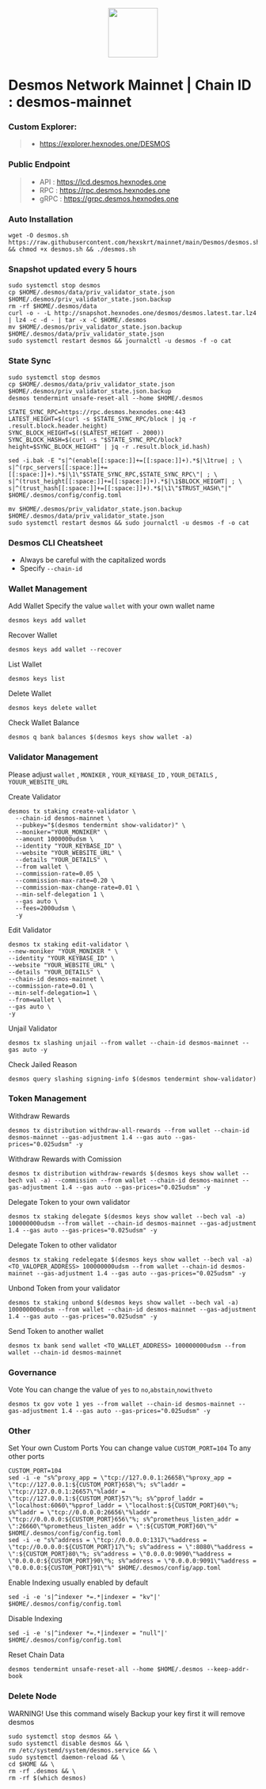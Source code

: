 <p align="center">
  <img height="100" height="auto" src="https://github.com/hexskrt/logos/blob/main/desmos.jpg?raw=true">
</p>

# Desmos Network Mainnet | Chain ID : desmos-mainnet

### Custom Explorer:
>-  https://explorer.hexnodes.one/DESMOS

### Public Endpoint

>- API : https://lcd.desmos.hexnodes.one
>- RPC : https://rpc.desmos.hexnodes.one
>- gRPC : https://grpc.desmos.hexnodes.one

### Auto Installation

```
wget -O desmos.sh https://raw.githubusercontent.com/hexskrt/mainnet/main/Desmos/desmos.sh && chmod +x desmos.sh && ./desmos.sh
```

### Snapshot updated every 5 hours

```
sudo systemctl stop desmos
cp $HOME/.desmos/data/priv_validator_state.json $HOME/.desmos/priv_validator_state.json.backup
rm -rf $HOME/.desmos/data
curl -o - -L http://snapshot.hexnodes.one/desmos/desmos.latest.tar.lz4 | lz4 -c -d - | tar -x -C $HOME/.desmos
mv $HOME/.desmos/priv_validator_state.json.backup $HOME/.desmos/data/priv_validator_state.json
sudo systemctl restart desmos && journalctl -u desmos -f -o cat
```


### State Sync

```
sudo systemctl stop desmos
cp $HOME/.desmos/data/priv_validator_state.json $HOME/.desmos/priv_validator_state.json.backup
desmos tendermint unsafe-reset-all --home $HOME/.desmos

STATE_SYNC_RPC=https://rpc.desmos.hexnodes.one:443
LATEST_HEIGHT=$(curl -s $STATE_SYNC_RPC/block | jq -r .result.block.header.height)
SYNC_BLOCK_HEIGHT=$(($LATEST_HEIGHT - 2000))
SYNC_BLOCK_HASH=$(curl -s "$STATE_SYNC_RPC/block?height=$SYNC_BLOCK_HEIGHT" | jq -r .result.block_id.hash)

sed -i.bak -E "s|^(enable[[:space:]]+=[[:space:]]+).*$|\1true| ; \
s|^(rpc_servers[[:space:]]+=[[:space:]]+).*$|\1\"$STATE_SYNC_RPC,$STATE_SYNC_RPC\"| ; \
s|^(trust_height[[:space:]]+=[[:space:]]+).*$|\1$BLOCK_HEIGHT| ; \
s|^(trust_hash[[:space:]]+=[[:space:]]+).*$|\1\"$TRUST_HASH\"|" $HOME/.desmos/config/config.toml

mv $HOME/.desmos/priv_validator_state.json.backup $HOME/.desmos/data/priv_validator_state.json
sudo systemctl restart desmos && sudo journalctl -u desmos -f -o cat
```

### Desmos CLI Cheatsheet

- Always be careful with the capitalized words
- Specify `--chain-id`

### Wallet Management

Add Wallet
Specify the value `wallet` with your own wallet name

```
desmos keys add wallet
```

Recover Wallet
```
desmos keys add wallet --recover
```

List Wallet
```
desmos keys list
```

Delete Wallet
```
desmos keys delete wallet
```

Check Wallet Balance
```
desmos q bank balances $(desmos keys show wallet -a)
```

### Validator Management

Please adjust `wallet` , `MONIKER` , `YOUR_KEYBASE_ID` , `YOUR_DETAILS` , `YOUUR_WEBSITE_URL`

Create Validator
```
desmos tx staking create-validator \
  --chain-id desmos-mainnet \
  --pubkey="$(desmos tendermint show-validator)" \
  --moniker="YOUR_MONIKER" \
  --amount 1000000udsm \
  --identity "YOUR_KEYBASE_ID" \
  --website "YOUR_WEBSITE_URL" \
  --details "YOUR_DETAILS" \
  --from wallet \
  --commission-rate=0.05 \
  --commission-max-rate=0.20 \
  --commission-max-change-rate=0.01 \
  --min-self-delegation 1 \
  --gas auto \
  --fees=2000udsm \
  -y
```

Edit Validator
```
desmos tx staking edit-validator \
--new-moniker "YOUR_MONIKER " \
--identity "YOUR_KEYBASE_ID" \
--website "YOUR_WEBSITE_URL" \
--details "YOUR_DETAILS" \
--chain-id desmos-mainnet \
--commission-rate=0.01 \
--min-self-delegation=1 \
--from=wallet \
--gas auto \
-y
```


Unjail Validator
```
desmos tx slashing unjail --from wallet --chain-id desmos-mainnet --gas auto -y
```

Check Jailed Reason
```
desmos query slashing signing-info $(desmos tendermint show-validator)
```

### Token Management

Withdraw Rewards
```
desmos tx distribution withdraw-all-rewards --from wallet --chain-id desmos-mainnet --gas-adjustment 1.4 --gas auto --gas-prices="0.025udsm" -y
```

Withdraw Rewards with Comission
```
desmos tx distribution withdraw-rewards $(desmos keys show wallet --bech val -a) --commission --from wallet --chain-id desmos-mainnet --gas-adjustment 1.4 --gas auto --gas-prices="0.025udsm" -y
```

Delegate Token to your own validator
```
desmos tx staking delegate $(desmos keys show wallet --bech val -a) 100000000udsm --from wallet --chain-id desmos-mainnet --gas-adjustment 1.4 --gas auto --gas-prices="0.025udsm" -y
```

Delegate Token to other validator
```
desmos tx staking redelegate $(desmos keys show wallet --bech val -a) <TO_VALOPER_ADDRESS> 100000000udsm --from wallet --chain-id desmos-mainnet --gas-adjustment 1.4 --gas auto --gas-prices="0.025udsm" -y
```

Unbond Token from your validator
```
desmos tx staking unbond $(desmos keys show wallet --bech val -a) 100000000udsm --from wallet --chain-id desmos-mainnet --gas-adjustment 1.4 --gas auto --gas-prices="0.025udsm" -y
```

Send Token to another wallet
```
desmos tx bank send wallet <TO_WALLET_ADDRESS> 100000000udsm --from wallet --chain-id desmos-mainnet
```

### Governance 

Vote
You can change the value of `yes` to `no`,`abstain`,`nowithveto`

```
desmos tx gov vote 1 yes --from wallet --chain-id desmos-mainnet --gas-adjustment 1.4 --gas auto --gas-prices="0.025udsm" -y
```

### Other

Set Your own Custom Ports
You can change value `CUSTOM_PORT=104` To any other ports
```
CUSTOM_PORT=104
sed -i -e "s%^proxy_app = \"tcp://127.0.0.1:26658\"%proxy_app = \"tcp://127.0.0.1:${CUSTOM_PORT}658\"%; s%^laddr = \"tcp://127.0.0.1:26657\"%laddr = \"tcp://127.0.0.1:${CUSTOM_PORT}57\"%; s%^pprof_laddr = \"localhost:6060\"%pprof_laddr = \"localhost:${CUSTOM_PORT}60\"%; s%^laddr = \"tcp://0.0.0.0:26656\"%laddr = \"tcp://0.0.0.0:${CUSTOM_PORT}656\"%; s%^prometheus_listen_addr = \":26660\"%prometheus_listen_addr = \":${CUSTOM_PORT}60\"%" $HOME/.desmos/config/config.toml
sed -i -e "s%^address = \"tcp://0.0.0.0:1317\"%address = \"tcp://0.0.0.0:${CUSTOM_PORT}17\"%; s%^address = \":8080\"%address = \":${CUSTOM_PORT}80\"%; s%^address = \"0.0.0.0:9090\"%address = \"0.0.0.0:${CUSTOM_PORT}90\"%; s%^address = \"0.0.0.0:9091\"%address = \"0.0.0.0:${CUSTOM_PORT}91\"%" $HOME/.desmos/config/app.toml
```

Enable Indexing usually enabled by default
```
sed -i -e 's|^indexer *=.*|indexer = "kv"|' $HOME/.desmos/config/config.toml
```

Disable Indexing
```
sed -i -e 's|^indexer *=.*|indexer = "null"|' $HOME/.desmos/config/config.toml
```

Reset Chain Data
```
desmos tendermint unsafe-reset-all --home $HOME/.desmos --keep-addr-book
```

### Delete Node

WARNING! Use this command wisely 
Backup your key first it will remove desmos

```
sudo systemctl stop desmos && \
sudo systemctl disable desmos && \
rm /etc/systemd/system/desmos.service && \
sudo systemctl daemon-reload && \
cd $HOME && \
rm -rf .desmos && \
rm -rf $(which desmos)
```
